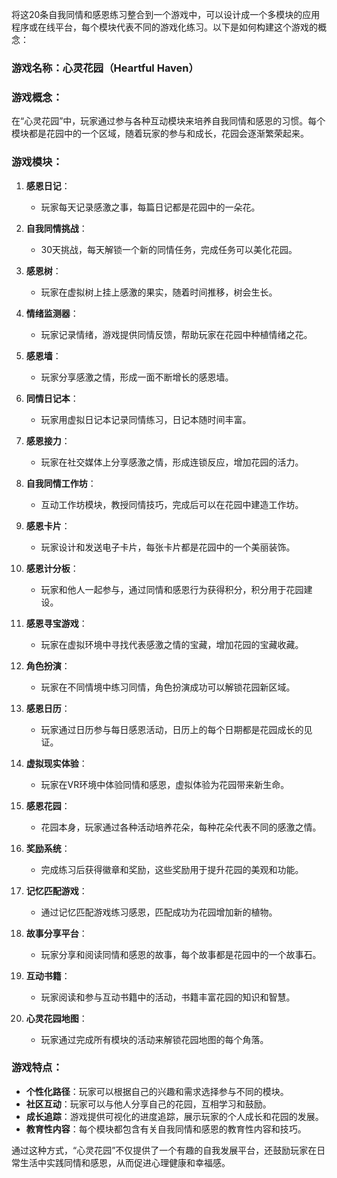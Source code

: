 将这20条自我同情和感恩练习整合到一个游戏中，可以设计成一个多模块的应用程序或在线平台，每个模块代表不同的游戏化练习。以下是如何构建这个游戏的概念：

### 游戏名称：心灵花园（Heartful Haven）

### 游戏概念：
在“心灵花园”中，玩家通过参与各种互动模块来培养自我同情和感恩的习惯。每个模块都是花园中的一个区域，随着玩家的参与和成长，花园会逐渐繁荣起来。

### 游戏模块：

1. **感恩日记**：
   - 玩家每天记录感激之事，每篇日记都是花园中的一朵花。

2. **自我同情挑战**：
   - 30天挑战，每天解锁一个新的同情任务，完成任务可以美化花园。

3. **感恩树**：
   - 玩家在虚拟树上挂上感激的果实，随着时间推移，树会生长。

4. **情绪监测器**：
   - 玩家记录情绪，游戏提供同情反馈，帮助玩家在花园中种植情绪之花。

5. **感恩墙**：
   - 玩家分享感激之情，形成一面不断增长的感恩墙。

6. **同情日记本**：
   - 玩家用虚拟日记本记录同情练习，日记本随时间丰富。

7. **感恩接力**：
   - 玩家在社交媒体上分享感激之情，形成连锁反应，增加花园的活力。

8. **自我同情工作坊**：
   - 互动工作坊模块，教授同情技巧，完成后可以在花园中建造工作坊。

9. **感恩卡片**：
   - 玩家设计和发送电子卡片，每张卡片都是花园中的一个美丽装饰。

10. **感恩计分板**：
    - 玩家和他人一起参与，通过同情和感恩行为获得积分，积分用于花园建设。

11. **感恩寻宝游戏**：
    - 玩家在虚拟环境中寻找代表感激之情的宝藏，增加花园的宝藏收藏。

12. **角色扮演**：
    - 玩家在不同情境中练习同情，角色扮演成功可以解锁花园新区域。

13. **感恩日历**：
    - 玩家通过日历参与每日感恩活动，日历上的每个日期都是花园成长的见证。

14. **虚拟现实体验**：
    - 玩家在VR环境中体验同情和感恩，虚拟体验为花园带来新生命。

15. **感恩花园**：
    - 花园本身，玩家通过各种活动培养花朵，每种花朵代表不同的感激之情。

16. **奖励系统**：
    - 完成练习后获得徽章和奖励，这些奖励用于提升花园的美观和功能。

17. **记忆匹配游戏**：
    - 通过记忆匹配游戏练习感恩，匹配成功为花园增加新的植物。

18. **故事分享平台**：
    - 玩家分享和阅读同情和感恩的故事，每个故事都是花园中的一个故事石。

19. **互动书籍**：
    - 玩家阅读和参与互动书籍中的活动，书籍丰富花园的知识和智慧。

20. **心灵花园地图**：
    - 玩家通过完成所有模块的活动来解锁花园地图的每个角落。

### 游戏特点：
- **个性化路径**：玩家可以根据自己的兴趣和需求选择参与不同的模块。
- **社区互动**：玩家可以与他人分享自己的花园，互相学习和鼓励。
- **成长追踪**：游戏提供可视化的进度追踪，展示玩家的个人成长和花园的发展。
- **教育性内容**：每个模块都包含有关自我同情和感恩的教育性内容和技巧。

通过这种方式，“心灵花园”不仅提供了一个有趣的自我发展平台，还鼓励玩家在日常生活中实践同情和感恩，从而促进心理健康和幸福感。
